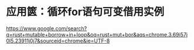# 应用篋：循环for语句可变借用实例

https://www.google.com/search?q=rust+mutable+borrow+in+loop&oq=rust+mut+bor&aqs=chrome.3.69i57j0l5.23911j0j7&sourceid=chrome&ie=UTF-8
